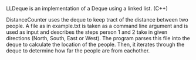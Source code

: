 LLDeque is an implementation of a Deque using a linked list. (C++)

DistanceCounter uses the deque to keep tract of the distance between two people.
A file as in example.txt is taken as a command line argument and is used as input and
describes the steps person 1 and 2 take in given directions (North, South, East or West).
The program parses this file into the deque to calculate the location of the people.
Then, it iterates through the deque to determine how far the people are from eachother.
